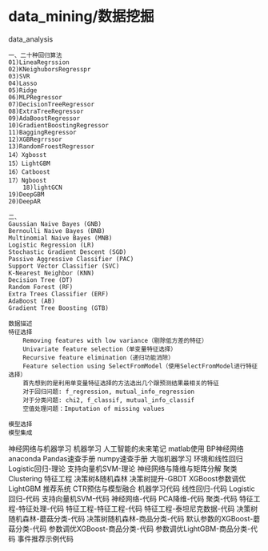 # data_mining/数据挖掘
data_analysis

	一、二十种回归算法
	01)LineaRegrssion
	02)KNeighuborsRegresspr
	03)SVR
	04)Lasso
	05)Ridge
	06)MLPRegressor
	07)DecisionTreeRegressor
	08)ExtraTreeRegressor
	09)AdaBoostRegressor
	10)GradientBoostingRegressor
	11)BaggingRegressor
	12)XGBRegrrssor
	13)RandomFroestRegressor
	14）Xgbosst
	15）LightGBM
	16）Catboost
	17）Ngboost
        18)lightGCN
	19)DeepGBM
	20)DeepAR
	
	二、
	Gaussian Naive Bayes (GNB)
	Bernoulli Naive Bayes (BNB)
	Multinomial Naive Bayes (MNB)
	Logistic Regression (LR)
	Stochastic Gradient Descent (SGD)
	Passive Aggressive Classifier (PAC)
	Support Vector Classifier (SVC)
	K-Nearest Neighbor (KNN)
	Decision Tree (DT)
	Random Forest (RF)
	Extra Trees Classifier (ERF)
	AdaBoost (AB)
	Gradient Tree Boosting (GTB)
	
	数据描述
	特征选择
		Removing features with low variance（剔除低方差的特征）
		Univariate feature selection（单变量特征选择）
		Recursive feature elimination（递归功能消除）
		Feature selection using SelectFromModel（使用SelectFromModel进行特征选择）
		首先想到的是利用单变量特征选择的方法选出几个跟预测结果最相关的特征
		对于回归问题: f_regression, mutual_info_regression
		对于分类问题: chi2, f_classif, mutual_info_classif
		空值处理问题：Imputation of missing values

	模型选择
	模型集成
	
	
神经网络与机器学习
机器学习
人工智能的未来笔记
matlab使用
BP神经网络
anaconda
Pandas速查手册
numpy速查手册
大咖机器学习
环境和线性回归
Logistic回归-理论
支持向量机SVM-理论
神经网络与降维与矩阵分解
聚类Clustering
特征工程
决策树&随机森林
决策树提升-GBDT
XGBoost参数调优
LightGBM
推荐系统
CTR预估与模型融合
机器学习代码
线性回归-代码
Logistic回归-代码
支持向量机SVM-代码
神经网络-代码
PCA降维-代码
聚类-代码
特征工程-特征处理-代码
特征工程-特征工程-代码
特征工程-泰坦尼克数据-代码
决策树随机森林-蘑菇分类-代码
决策树随机森林-商品分类-代码
默认参数的XGBoost-蘑菇分类-代码
参数调优XGBoost-商品分类-代码
参数调优LightGBM-商品分类-代码
事件推荐示例代码
